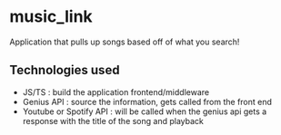 # music_link
Application that pulls up songs based off of what you search!


## Technologies used
- JS/TS : build the application frontend/middleware
- Genius API : source the information, gets called from the front end
- Youtube or Spotify API : will be called when the genius api gets a response with the title of the song and playback
